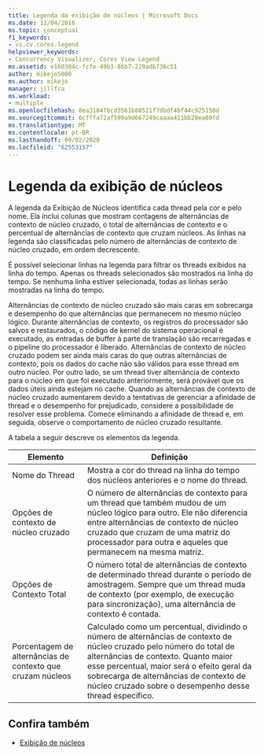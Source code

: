 ```yaml
---
title: Legenda da exibição de núcleos | Microsoft Docs
ms.date: 11/04/2016
ms.topic: conceptual
f1_keywords:
- vs.cv.cores.legend
helpviewer_keywords:
- Concurrency Visualizer, Cores View Legend
ms.assetid: e160384c-fcfe-49b3-86b7-229adb736c51
author: mikejo5000
ms.author: mikejo
manager: jillfra
ms.workload:
- multiple
ms.openlocfilehash: 8ea3184fbcd3561b88521f7dbdf4bf44c925150d
ms.sourcegitcommit: 6cfffa72af599a9d667249caaaa411bb28ea69fd
ms.translationtype: MT
ms.contentlocale: pt-BR
ms.lasthandoff: 09/02/2020
ms.locfileid: "62553157"
---
```

# <a name="cores-view-legend"></a>Legenda da exibição de núcleos
A legenda da Exibição de Núcleos identifica cada thread pela cor e pelo nome. Ela inclui colunas que mostram contagens de alternâncias de contexto de núcleo cruzado, o total de alternâncias de contexto e o percentual de alternâncias de contexto que cruzam núcleos. As linhas na legenda são classificadas pelo número de alternâncias de contexto de núcleo cruzado, em ordem decrescente.

 É possível selecionar linhas na legenda para filtrar os threads exibidos na linha do tempo. Apenas os threads selecionados são mostrados na linha do tempo. Se nenhuma linha estiver selecionada, todas as linhas serão mostradas na linha do tempo.

 Alternâncias de contexto de núcleo cruzado são mais caras em sobrecarga e desempenho do que alternâncias que permanecem no mesmo núcleo lógico. Durante alternâncias de contexto, os registros do processador são salvos e restaurados, o código de kernel do sistema operacional é executado, as entradas de buffer à parte de translação são recarregadas e o pipeline do processador é liberado. Alternâncias de contexto de núcleo cruzado podem ser ainda mais caras do que outras alternâncias de contexto, pois os dados do cache não são válidos para esse thread em outro núcleo. Por outro lado, se um thread tiver alternância de contexto para o núcleo em que foi executado anteriormente, será provável que os dados úteis ainda estejam no cache. Quando as alternâncias de contexto de núcleo cruzado aumentarem devido a tentativas de gerenciar a afinidade de thread e o desempenho for prejudicado, considere a possibilidade de resolver esse problema. Comece eliminando a afinidade de thread e, em seguida, observe o comportamento de núcleo cruzado resultante.

 A tabela a seguir descreve os elementos da legenda.

|Elemento|Definição|
|-------------|----------------|
|Nome do Thread|Mostra a cor do thread na linha do tempo dos núcleos anteriores e o nome do thread.|
|Opções de contexto de núcleo cruzado|O número de alternâncias de contexto para um thread que também mudou de um núcleo lógico para outro. Ele não diferencia entre alternâncias de contexto de núcleo cruzado que cruzam de uma matriz do processador para outra e aqueles que permanecem na mesma matriz.|
|Opções de Contexto Total|O número total de alternâncias de contexto de determinado thread durante o período de amostragem. Sempre que um thread muda de contexto (por exemplo, de execução para sincronização), uma alternância de contexto é contada.|
|Porcentagem de alternâncias de contexto que cruzam núcleos|Calculado como um percentual, dividindo o número de alternâncias de contexto de núcleo cruzado pelo número do total de alternâncias de contexto. Quanto maior esse percentual, maior será o efeito geral da sobrecarga de alternâncias de contexto de núcleo cruzado sobre o desempenho desse thread específico.|

## <a name="see-also"></a>Confira também
- [Exibição de núcleos](../profiling/cores-view.md)